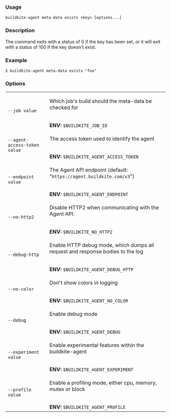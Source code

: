 <!--
  _____   ____    _   _  ____ _______   ______ _____ _____ _______ 
 |  __ \ / __ \  | \ | |/ __ \__   __| |  ____|  __ \_   _|__   __|
 | |  | | |  | | |  \| | |  | | | |    | |__  | |  | || |    | |   
 | |  | | |  | | | . ` | |  | | | |    |  __| | |  | || |    | |   
 | |__| | |__| | | |\  | |__| | | |    | |____| |__| || |_   | |   
 |_____/ \____/  |_| \_|\____/  |_|    |______|_____/_____|  |_|   

This file is auto-generated by script/update-agent-help.sh, please update the
agent CLI help in https://github.com/buildkite/agent and run the generation
script.

-->

### Usage

`buildkite-agent meta-data exists <key> [options...]`

### Description

The command exits with a status of 0 if the key has been set, or it will
exit with a status of 100 if the key doesn&#39;t exist.

### Example

    $ buildkite-agent meta-data exists "foo"

### Options

<table>
<tr><td><code>--job value</code></td><td><p>Which job's build should the meta-data be checked for</p><br /><b>ENV:</b> <code>$BUILDKITE_JOB_ID</code></td>
<tr><td><code>--agent-access-token value</code></td><td><p>The access token used to identify the agent</p><br /><b>ENV:</b> <code>$BUILDKITE_AGENT_ACCESS_TOKEN</code></td>
<tr><td><code>--endpoint value</code></td><td><p>The Agent API endpoint (default: "<code>https://agent.buildkite.com/v3</code>")</p><br /><b>ENV:</b> <code>$BUILDKITE_AGENT_ENDPOINT</code></td>
<tr><td><code>--no-http2</code></td><td><p>Disable HTTP2 when communicating with the Agent API.</p><br /><b>ENV:</b> <code>$BUILDKITE_NO_HTTP2</code></td>
<tr><td><code>--debug-http</code></td><td><p>Enable HTTP debug mode, which dumps all request and response bodies to the log</p><br /><b>ENV:</b> <code>$BUILDKITE_AGENT_DEBUG_HTTP</code></td>
<tr><td><code>--no-color</code></td><td><p>Don't show colors in logging</p><br /><b>ENV:</b> <code>$BUILDKITE_AGENT_NO_COLOR</code></td>
<tr><td><code>--debug</code></td><td><p>Enable debug mode</p><br /><b>ENV:</b> <code>$BUILDKITE_AGENT_DEBUG</code></td>
<tr><td><code>--experiment value</code></td><td><p>Enable experimental features within the buildkite-agent</p><br /><b>ENV:</b> <code>$BUILDKITE_AGENT_EXPERIMENT</code></td>
<tr><td><code>--profile value</code></td><td><p>Enable a profiling mode, either cpu, memory, mutex or block</p><br /><b>ENV:</b> <code>$BUILDKITE_AGENT_PROFILE</code></td>
</table>
